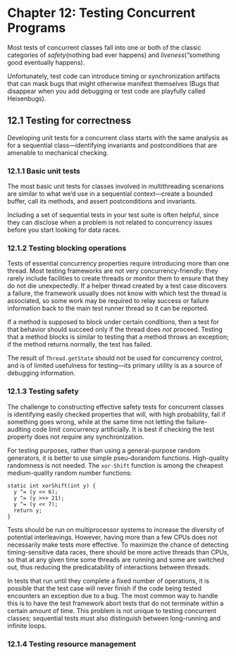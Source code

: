 # Chapter 12: Testing Concurrent Programs

Most tests of concurrent classes fall into one or both of the classic categories of _safety_(nothing bad ever happens) and _liveness_(“something good eventually happens).

Unfortunately, test code can introduce timing or synchronization artifacts that can mask
bugs that might otherwise manifest themselves (Bugs that disappear when you add debugging or test code are playfully called Heisenbugs).

## 12.1 Testing for correctness

Developing unit tests for a concurrent class starts with the same analysis as for a sequential class—identifying invariants and postconditions that are amenable to mechanical checking.

### 12.1.1 Basic unit tests

The most basic unit tests for classes involved in multithreading scenarions are similar to what we’d use in a sequential context—create a bounded buffer, call its methods, and assert postconditions and invariants.

Including a set of sequential tests in your test suite is often helpful, since they can disclose when a problem is not related to concurrency issues before you start looking for data races.

### 12.1.2 Testing blocking operations

Tests of essential concurrency properties require introducing more than one thread. Most testing frameworks are not very concurrency-friendly: they rarely include facilities to create threads or monitor them to ensure that they do not die unexpectedly. If a helper thread created by a test case discovers a failure, the framework usually does not know with which test the thread is associated, so some work may be required to relay success or failure information back to the main test runner thread so it can be reported.

If a method is supposed to block under certain conditions, then a test for that behavior should succeed only if the thread does _not_ proceed. Testing that a method blocks is similar to testing that a method throws an exception; if the method returns normally, the test has failed.

The result of `Thread.getState` should not be used for concurrency control, and is of limited usefulness for testing—its primary utility is as a source of debugging information.

### 12.1.3 Testing safety

The challenge to constructing effective safety tests for concurrent classes is identifying easily checked properties that will, with high probability, fail if something goes wrong, while at the same time not letting the failure-auditing code limit concurrency artificially. It is best if checking the test property does not require any synchronization.

For testing purposes, rather than using a general-purpose random generators, it is better to use simple pseu-dorandom functions. High-quality randomness is not needed. The `xor-Shift` function is among the cheapest medium-quality random number functions:
```
static int xorShift(int y) {
  y ^= (y << 6);
  y ^= (y >>> 21);
  y ^= (y << 7);
  return y;
}
```

Tests should be run on multiprocessor systems to increase the diversity of potential interleavings. However, having more than a few CPUs does not necessarily make tests more effective. To maximize the chance of detecting timing-sensitive data races, there should be more active threads than CPUs, so that at any given time some threads are running and some are switched out, thus reducing the predicatability of interactions between threads.

In tests that run until they complete a fixed number of operations, it is possible that the test case will never finish if the code being tested encounters an exception due to a bug. The most common way to handle this is to have the test framework abort tests that do not terminate within a certain amount of time. This problem is not unique to testing concurrent classes; sequential tests must also distinguish between long-running and infinite loops.

### 12.1.4 Testing resource management
